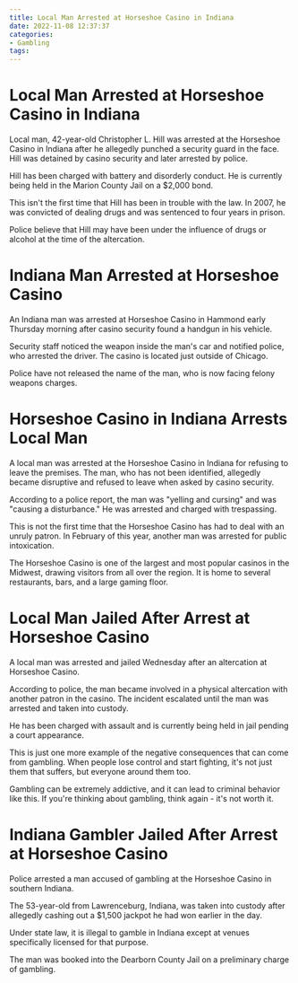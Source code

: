 ```yaml
---
title: Local Man Arrested at Horseshoe Casino in Indiana
date: 2022-11-08 12:37:37
categories:
- Gambling
tags:
---
```



#  Local Man Arrested at Horseshoe Casino in Indiana

Local man, 42-year-old Christopher L. Hill was arrested at the Horseshoe Casino in Indiana after he allegedly punched a security guard in the face. Hill was detained by casino security and later arrested by police.

Hill has been charged with battery and disorderly conduct. He is currently being held in the Marion County Jail on a $2,000 bond.

This isn't the first time that Hill has been in trouble with the law. In 2007, he was convicted of dealing drugs and was sentenced to four years in prison.

Police believe that Hill may have been under the influence of drugs or alcohol at the time of the altercation.

#  Indiana Man Arrested at Horseshoe Casino

An Indiana man was arrested at Horseshoe Casino in Hammond early Thursday morning after casino security found a handgun in his vehicle.

Security staff noticed the weapon inside the man's car and notified police, who arrested the driver. The casino is located just outside of Chicago.

Police have not released the name of the man, who is now facing felony weapons charges.

#  Horseshoe Casino in Indiana Arrests Local Man

A local man was arrested at the Horseshoe Casino in Indiana for refusing to leave the premises. The man, who has not been identified, allegedly became disruptive and refused to leave when asked by casino security.

According to a police report, the man was "yelling and cursing" and was "causing a disturbance." He was arrested and charged with trespassing.

This is not the first time that the Horseshoe Casino has had to deal with an unruly patron. In February of this year, another man was arrested for public intoxication.

The Horseshoe Casino is one of the largest and most popular casinos in the Midwest, drawing visitors from all over the region. It is home to several restaurants, bars, and a large gaming floor.

#  Local Man Jailed After Arrest at Horseshoe Casino

A local man was arrested and jailed Wednesday after an altercation at Horseshoe Casino.

According to police, the man became involved in a physical altercation with another patron in the casino. The incident escalated until the man was arrested and taken into custody.

He has been charged with assault and is currently being held in jail pending a court appearance.

This is just one more example of the negative consequences that can come from gambling. When people lose control and start fighting, it's not just them that suffers, but everyone around them too.

Gambling can be extremely addictive, and it can lead to criminal behavior like this. If you're thinking about gambling, think again - it's not worth it.

#  Indiana Gambler Jailed After Arrest at Horseshoe Casino

Police arrested a man accused of gambling at the Horseshoe Casino in southern Indiana.

The 53-year-old from Lawrenceburg, Indiana, was taken into custody after allegedly cashing out a $1,500 jackpot he had won earlier in the day.

Under state law, it is illegal to gamble in Indiana except at venues specifically licensed for that purpose.

The man was booked into the Dearborn County Jail on a preliminary charge of gambling.